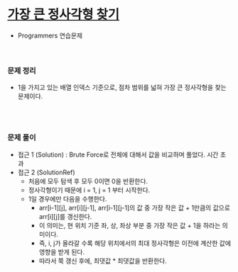 # [가장 큰 정사각형 찾기](https://programmers.co.kr/learn/courses/30/lessons/12905)
- Programmers 연습문제  
<br><br>

### 문제 정리
- 1을 가지고 있는 배열 인덱스 기준으로, 점차 범위를 넓혀 가장 큰 정사각형을 찾는 문제이다. 

  <br><br>

### 문제 풀이
- 접근 1 (Solution) : Brute Force로 전체에 대해서 값을 비교하며 풀었다. 시간 초과
- 접근 2 (SolutionRef)
   - 처음에 모두 탐색 후 모두 0이면 0을 반환한다.
   - 정사각형이기 때문에 i = 1, j = 1 부터 시작한다.
   - 1일 경우에만 다음을 수행한다.
       - arr[i-1][j], arr[i][j-1], arr[i-1][j-1]의 값 중 가장 작은 값 + 1만큼의 값으로 arr[i][j]를 갱신한다.
       - 이 의미는, 현 위치 기준 좌, 상, 좌상 부분 중 가장 작은 값 + 1을 하라는 의미이다.
       - 즉, i, j가 올라갈 수록 해당 위치에서의 최대 정사각형은 이전에 계산한 값에 영향을 받게 된다. 
       - 따라서 쭉 갱신 후에, 최댓값 * 최댓값을 반환한다.